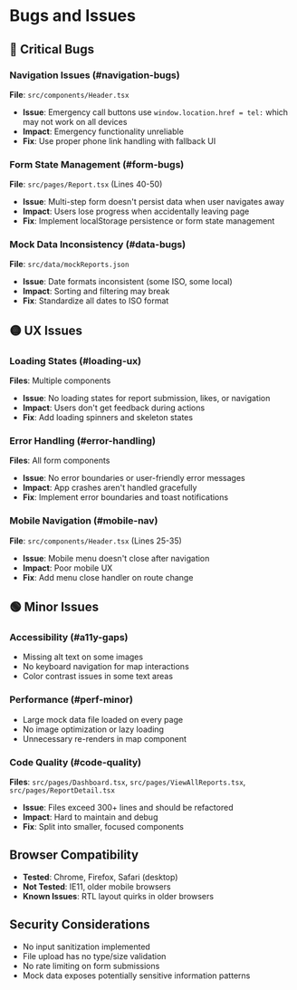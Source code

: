 
# Bugs and Issues

## 🔴 Critical Bugs

### Navigation Issues (#navigation-bugs)
**File**: `src/components/Header.tsx`
- **Issue**: Emergency call buttons use `window.location.href = tel:` which may not work on all devices
- **Impact**: Emergency functionality unreliable
- **Fix**: Use proper phone link handling with fallback UI

### Form State Management (#form-bugs)
**File**: `src/pages/Report.tsx` (Lines 40-50)
- **Issue**: Multi-step form doesn't persist data when user navigates away
- **Impact**: Users lose progress when accidentally leaving page
- **Fix**: Implement localStorage persistence or form state management

### Mock Data Inconsistency (#data-bugs)
**File**: `src/data/mockReports.json`
- **Issue**: Date formats inconsistent (some ISO, some local)
- **Impact**: Sorting and filtering may break
- **Fix**: Standardize all dates to ISO format

## 🟡 UX Issues

### Loading States (#loading-ux)
**Files**: Multiple components
- **Issue**: No loading states for report submission, likes, or navigation
- **Impact**: Users don't get feedback during actions
- **Fix**: Add loading spinners and skeleton states

### Error Handling (#error-handling)
**Files**: All form components
- **Issue**: No error boundaries or user-friendly error messages
- **Impact**: App crashes aren't handled gracefully
- **Fix**: Implement error boundaries and toast notifications

### Mobile Navigation (#mobile-nav)
**File**: `src/components/Header.tsx` (Lines 25-35)
- **Issue**: Mobile menu doesn't close after navigation
- **Impact**: Poor mobile UX
- **Fix**: Add menu close handler on route change

## 🟢 Minor Issues

### Accessibility (#a11y-gaps)
- Missing alt text on some images
- No keyboard navigation for map interactions
- Color contrast issues in some text areas

### Performance (#perf-minor)
- Large mock data file loaded on every page
- No image optimization or lazy loading
- Unnecessary re-renders in map component

### Code Quality (#code-quality)
**Files**: `src/pages/Dashboard.tsx`, `src/pages/ViewAllReports.tsx`, `src/pages/ReportDetail.tsx`
- **Issue**: Files exceed 300+ lines and should be refactored
- **Impact**: Hard to maintain and debug
- **Fix**: Split into smaller, focused components

## Browser Compatibility
- **Tested**: Chrome, Firefox, Safari (desktop)
- **Not Tested**: IE11, older mobile browsers
- **Known Issues**: RTL layout quirks in older browsers

## Security Considerations
- No input sanitization implemented
- File upload has no type/size validation
- No rate limiting on form submissions
- Mock data exposes potentially sensitive information patterns
